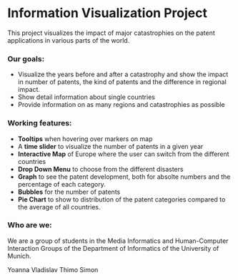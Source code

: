 # Information Visualization Project 

This project visualizes the impact of major catastrophies on the patent applications in various parts of the world.

### Our goals:

- Visualize the years before and after a catastrophy and show the impact in number of patents, the kind of patents and the difference in regional impact.
- Show detail information about single countries
- Provide information on as many regions and catastrophies as possible


### Working features:


- **Tooltips** when hovering over markers on map
- A **time slider** to visualize the number of patents in a given year
- **Interactive Map** of Europe where the user can switch from the different countries 
- **Drop Down Menu** to choose from the different disasters
- **Graph** to see the patent development, both for absolte numbers and the percentage of each category. 
- **Bubbles** for the number of patents 
- **Pie Chart** to show to distribution of the patent categories compared to the average of all countries. 

### Who are we:

We are a group of students in the Media Informatics and Human-Computer Interaction Groups of the Department of Informatics of the University of Munich. 

Yoanna
Vladislav
Thimo
Simon

